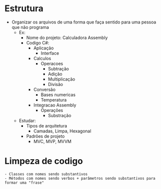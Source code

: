 # Estrutura
- Organizar os arquivos de uma forma que faça sentido para uma pessoa que não programa
    - Ex:
        - Nome do projeto: Calculadora Assembly
        - Codigo C#: 
            - Aplicação
                - Interface
            - Calculos
                - Operacoes
                    - Subtração
                    - Adição
                    - Multiplicação
                    - Divisão
            - Conversão
                - Bases numericas
                - Temperatura
            - Integracao Assembly
                - Operações
                    - Substração
    - Estudar:
        - Tipos de arquitetura
            - Camadas, Limpa, Hexagonal
        - Padrões de projeto
            - MVC, MVP, MVVM

# Limpeza de codigo
    - Classes com nomes sendo substantivos
    - Métodos com nomes sendo verbos + parâmetros sendo substantivos para formar uma "frase"